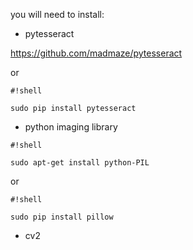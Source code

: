 
you will need to install: 

* pytesseract

https://github.com/madmaze/pytesseract

or

```
#!shell

sudo pip install pytesseract
```



* python imaging library

```
#!shell

sudo apt-get install python-PIL
```
or


```
#!shell

sudo pip install pillow
```

* cv2